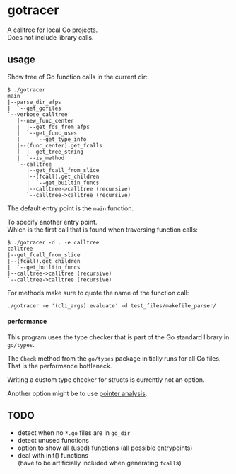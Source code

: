 # gotracer

A calltree for local Go projects.\
Does not include library calls.

## usage

Show tree of Go function calls in the current dir:
```
$ ./gotracer
main
|--parse_dir_afps
|  `--get_gofiles
`--verbose_calltree
   |--new_func_center
   |  |--get_fds_from_afps
   |  `--get_func_uses
   |     `--get_type_info
   |--(func_center).get_fcalls
   |  |--get_tree_string
   |  `--is_method
   `--calltree
      |--get_fcall_from_slice
      |--(fcall).get_children
      |  `--get_builtin_funcs
      |--calltree->calltree (recursive)
      `--calltree->calltree (recursive)
```

The default entry point is the `main` function.

To specify another entry point.\
Which is the first call that is found when traversing function calls:
```
$ ./gotracer -d . -e calltree
calltree
|--get_fcall_from_slice
|--(fcall).get_children
|  `--get_builtin_funcs
|--calltree->calltree (recursive)
`--calltree->calltree (recursive)
```

For methods make sure to quote the name of the function call:
```
./gotracer -e '(cli_args).evaluate' -d test_files/makefile_parser/
```

#### performance

This program uses the type checker that is part of the Go standard library in `go/types`.

The `Check` method from the `go/types` package initially runs for all Go files.\
That is the performance bottleneck.

Writing a custom type checker for structs is currently not an option.

Another option might be to use [pointer analysis](https://en.wikipedia.org/wiki/Pointer_analysis).

## TODO

- detect when no `*.go` files are in `go_dir`
- detect unused functions
- option to show all (used) functions (all possible entrypoints)
- deal with init() functions \
(have to be artificially included when generating `fcall`s)
